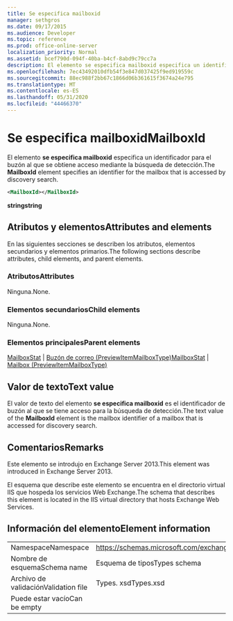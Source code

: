 ```yaml
---
title: Se especifica mailboxid
manager: sethgros
ms.date: 09/17/2015
ms.audience: Developer
ms.topic: reference
ms.prod: office-online-server
localization_priority: Normal
ms.assetid: bcef790d-094f-40ba-b4cf-8abd9c79cc7a
description: El elemento se especifica mailboxid especifica un identificador para el buzón al que se obtiene acceso mediante la búsqueda de detección.
ms.openlocfilehash: 7ec43492010dfb54f3e847d037425f9ed919559c
ms.sourcegitcommit: 88ec988f2bb67c1866d06b361615f3674a24e795
ms.translationtype: MT
ms.contentlocale: es-ES
ms.lasthandoff: 05/31/2020
ms.locfileid: "44466370"
---
```

# <a name="mailboxid"></a><span data-ttu-id="e5e01-103">Se especifica mailboxid</span><span class="sxs-lookup"><span data-stu-id="e5e01-103">MailboxId</span></span>

<span data-ttu-id="e5e01-104">El elemento **se especifica mailboxid** especifica un identificador para el buzón al que se obtiene acceso mediante la búsqueda de detección.</span><span class="sxs-lookup"><span data-stu-id="e5e01-104">The **MailboxId** element specifies an identifier for the mailbox that is accessed by discovery search.</span></span> 
  
```XML
<MailboxId></MailboxId>
```

<span data-ttu-id="e5e01-105">**string**</span><span class="sxs-lookup"><span data-stu-id="e5e01-105">**string**</span></span>

## <a name="attributes-and-elements"></a><span data-ttu-id="e5e01-106">Atributos y elementos</span><span class="sxs-lookup"><span data-stu-id="e5e01-106">Attributes and elements</span></span>

<span data-ttu-id="e5e01-107">En las siguientes secciones se describen los atributos, elementos secundarios y elementos primarios.</span><span class="sxs-lookup"><span data-stu-id="e5e01-107">The following sections describe attributes, child elements, and parent elements.</span></span>
  
### <a name="attributes"></a><span data-ttu-id="e5e01-108">Atributos</span><span class="sxs-lookup"><span data-stu-id="e5e01-108">Attributes</span></span>

<span data-ttu-id="e5e01-109">Ninguna.</span><span class="sxs-lookup"><span data-stu-id="e5e01-109">None.</span></span>
  
### <a name="child-elements"></a><span data-ttu-id="e5e01-110">Elementos secundarios</span><span class="sxs-lookup"><span data-stu-id="e5e01-110">Child elements</span></span>

<span data-ttu-id="e5e01-111">Ninguna.</span><span class="sxs-lookup"><span data-stu-id="e5e01-111">None.</span></span>
  
### <a name="parent-elements"></a><span data-ttu-id="e5e01-112">Elementos principales</span><span class="sxs-lookup"><span data-stu-id="e5e01-112">Parent elements</span></span>

<span data-ttu-id="e5e01-113">[MailboxStat](mailboxstat.md)  |  [Buzón de correo (PreviewItemMailboxType)](mailbox-previewitemmailboxtype.md)</span><span class="sxs-lookup"><span data-stu-id="e5e01-113">[MailboxStat](mailboxstat.md) | [Mailbox (PreviewItemMailboxType)](mailbox-previewitemmailboxtype.md)</span></span>
  
## <a name="text-value"></a><span data-ttu-id="e5e01-114">Valor de texto</span><span class="sxs-lookup"><span data-stu-id="e5e01-114">Text value</span></span>

<span data-ttu-id="e5e01-115">El valor de texto del elemento **se especifica mailboxid** es el identificador de buzón al que se tiene acceso para la búsqueda de detección.</span><span class="sxs-lookup"><span data-stu-id="e5e01-115">The text value of the **MailboxId** element is the mailbox identifier of a mailbox that is accessed for discovery search.</span></span> 
  
## <a name="remarks"></a><span data-ttu-id="e5e01-116">Comentarios</span><span class="sxs-lookup"><span data-stu-id="e5e01-116">Remarks</span></span>

<span data-ttu-id="e5e01-117">Este elemento se introdujo en Exchange Server 2013.</span><span class="sxs-lookup"><span data-stu-id="e5e01-117">This element was introduced in Exchange Server 2013.</span></span>
  
<span data-ttu-id="e5e01-118">El esquema que describe este elemento se encuentra en el directorio virtual IIS que hospeda los servicios Web Exchange.</span><span class="sxs-lookup"><span data-stu-id="e5e01-118">The schema that describes this element is located in the IIS virtual directory that hosts Exchange Web Services.</span></span>
  
## <a name="element-information"></a><span data-ttu-id="e5e01-119">Información del elemento</span><span class="sxs-lookup"><span data-stu-id="e5e01-119">Element information</span></span>

|||
|:-----|:-----|
|<span data-ttu-id="e5e01-120">Namespace</span><span class="sxs-lookup"><span data-stu-id="e5e01-120">Namespace</span></span>  <br/> |https://schemas.microsoft.com/exchange/services/2006/types  <br/> |
|<span data-ttu-id="e5e01-121">Nombre de esquema</span><span class="sxs-lookup"><span data-stu-id="e5e01-121">Schema name</span></span>  <br/> |<span data-ttu-id="e5e01-122">Esquema de tipos</span><span class="sxs-lookup"><span data-stu-id="e5e01-122">Types schema</span></span>  <br/> |
|<span data-ttu-id="e5e01-123">Archivo de validación</span><span class="sxs-lookup"><span data-stu-id="e5e01-123">Validation file</span></span>  <br/> |<span data-ttu-id="e5e01-124">Types. xsd</span><span class="sxs-lookup"><span data-stu-id="e5e01-124">Types.xsd</span></span>  <br/> |
|<span data-ttu-id="e5e01-125">Puede estar vacío</span><span class="sxs-lookup"><span data-stu-id="e5e01-125">Can be empty</span></span>  <br/> ||
   

